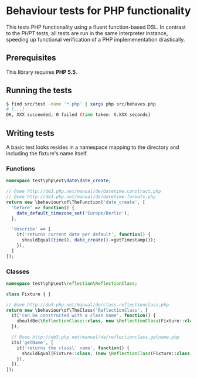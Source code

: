 Behaviour tests for PHP functionality
=====================================
This tests PHP functionality using a fluent function-based DSL. In contrast to the *PHPT* tests, all tests are run in the same interpreter instance, speeding up functional verification of a PHP implemenentation drastically.

Prerequisites
-------------
This library requires **PHP 5.5**.

Running the tests
-----------------

```sh
$ find src/test -name '*.php' | xargs php src/behaves.php
# [...]
OK, XXX succeeded, 0 failed (time taken: X.XXX seconds)
```

Writing tests
-------------

A basic test looks resides in a namespace mapping to the directory and including the fixture's name itself.

### Functions

```php
namespace test\php\ext\date\date_create;

// @see http://de3.php.net/manual/de/datetime.construct.php
// @see http://de3.php.net/manual/de/datetime.formats.php
return new \behaviour\of\TheFunction('date_create', [
  'before' => function() {
    date_default_timezone_set('Europe/Berlin');
  },

  'describe' => [
    it('returns current date per default', function() {
      shouldEqual(time(), date_create()->getTimestamp());
    }),
  ]
]);
```

### Classes

```php
namespace test\php\ext\reflection\ReflectionClass;

class Fixture { }

// @see http://de3.php.net/manual/de/class.reflectionclass.php
return new \behaviour\of\TheClass('ReflectionClass', [
  it('can be constructed with a class name', function() {
    shouldBe(\ReflectionClass::class, new \ReflectionClass(Fixture::class));
  }),

  // @see http://de3.php.net/manual/de/reflectionclass.getname.php
  its('getName', [
    it('returns the class\' name', function() {
      shouldEqual(Fixture::class, (new \ReflectionClass(Fixture::class))->getName());
    }),
  ]),
]);
```